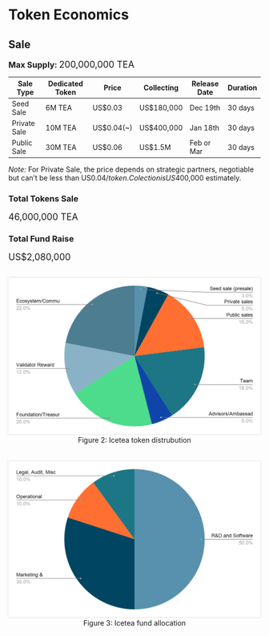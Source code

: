# Token Economics

## Sale

<font size = "3.5"><b>Max Supply:</b></font> <font size = "4.5"> 200,000,000 TEA </font>

| Sale Type | Dedicated Token | Price | Collecting | Release Date | Duration |
|-----------|-----------------|-------|------------|--------------|----------|
| Seed Sale | 6M TEA | US$0.03 | US$180,000 | Dec 19th | 30 days |
| Private Sale | 10M TEA | US$0.04(~) | US$400,000 | Jan 18th | 30 days |
| Public Sale | 30M TEA | US$0.06 | US$1.5M | Feb or Mar | 30 days |

<i>Note:</i> For Private Sale,  the price depends on strategic partners, negotiable but can’t be less than US$0.04/token. Colection is US$400,000 estimately.

### Total Tokens Sale
<font size = "4"> 46,000,000 TEA </font>

### Total Fund Raise
<font size = "4"> US$2,080,000 </font>

<br />
<center><img src='./tokendist.png' style='width:700px;box-shadow:0 0 3px 0 rgba(0,0,0,.2)'></center>

<center>Figure 2: Icetea token distrubution</center>
<br />
<br />

<center><img src='./fundallo.png' style='width:700px;box-shadow:0 0 3px 0 rgba(0,0,0,.2)'></center>

<center>Figure 3: Icetea fund allocation</center>